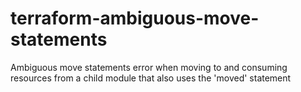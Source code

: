 # terraform-ambiguous-move-statements
Ambiguous move statements error when moving to and consuming resources from a child module that also uses the 'moved' statement
